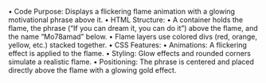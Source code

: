 • Code Purpose: Displays a flickering flame animation with a glowing motivational phrase above it.
 • HTML Structure:
 • A container holds the flame, the phrase (“If you can dream it, you can do it”) above the flame, and the name “Mo78amad” below.
 • Flame layers use colored divs (red, orange, yellow, etc.) stacked together.
 • CSS Features:
 • Animations: A flickering effect is applied to the flame.
 • Styling: Glow effects and rounded corners simulate a realistic flame.
 • Positioning: The phrase is centered and placed directly above the flame with a glowing gold effect.
